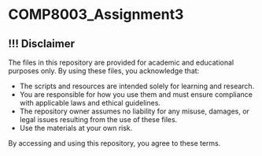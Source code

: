 # COMP8003_Assignment3
## !!! Disclaimer
The files in this repository are provided for academic and educational purposes only. By using these files, you acknowledge that:

  * The scripts and resources are intended solely for learning and research.
  * You are responsible for how you use them and must ensure compliance with applicable laws and ethical guidelines.
  * The repository owner assumes no liability for any misuse, damages, or legal issues resulting from the use of these files.
  * Use the materials at your own risk.

By accessing and using this repository, you agree to these terms.
